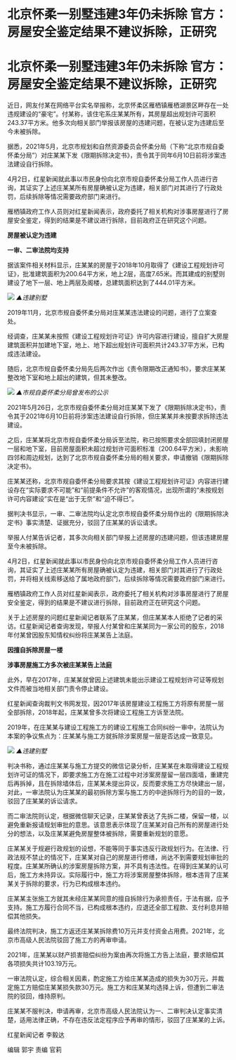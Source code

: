# 北京怀柔一别墅违建3年仍未拆除 官方：房屋安全鉴定结果不建议拆除，正研究

# 北京怀柔一别墅违建3年仍未拆除 官方：房屋安全鉴定结果不建议拆除，正研究

近日，网友付某在网络平台实名举报称，北京怀柔区雁栖镇雁栖湖景区畔存在一处违规建设的“豪宅”。付某称，该住宅系庄某某所有，其房屋超出规划许可面积243.37平方米。他多次向相关部门举报该房屋的违建问题，在被认定为违建后至今未被拆除。

据悉，2021年5月，北京市规划和自然资源委员会怀柔分局（下称“北京市规自委怀柔分局”）对庄某某下发《限期拆除决定书》，责令其于同年6月10日前将涉案违法建设自行拆除。

4月2日，红星新闻就此事以市民身份向北京市规自委怀柔分局工作人员进行咨询，其证实了上述庄某某所有房屋确被认定为违建，相关部门对其进行了行政处罚，后续拆除等情况需要政府部门来进行。

雁栖镇政府工作人员则对红星新闻表示，政府委托了相关机构对涉事房屋进行了房屋安全鉴定，得到的结果是不建议进行拆除，目前政府正在研究这个问题。

**房屋被认定为违建**

**一审、二审法院均支持**

据该案件相关材料显示，庄某某的房屋于2018年10月取得了《建设工程规划许可证》，批准建筑面积为200.64平方米，地上2层，高度7.65米。而其建成的别墅则建设了地下一层、地上两层及阁楼，总建筑面积达到了444.01平方米。

![](https://inews.gtimg.com/om_bt/O87fYG9JPyVIPgGKwdYT2FcD9XMZmSiCf1ndqvBsz06DUAA/1000)
_▲违建别墅_

2019年11月，北京市规自委怀柔分局对庄某某违法建设的问题，进行了立案查处。

经调查，庄某某未按照《建设工程规划许可证》许可内容进行建设，擅自扩大房屋建筑面积并加建地下室，地上、地下超出规划许可面积共计243.37平方米，已构成违法建设。

随后，北京市规自委怀柔分局先后两次作出《责令限期改正通知书》，要求庄某某整改地下室和地上超出的建筑，但其未整改。

![](https://inews.gtimg.com/om_bt/O1cQbUbaeWSL9o6YcOF8r2Wo_h9lWQoTX_HKG4y6cVOz0AA/1000)
_▲市规自委怀柔分局曾发布的公示_

2021年5月26日，北京市规自委怀柔分局对庄某某下发了《限期拆除决定书》，责令其于2021年6月10日前将涉案违法建设自行拆除，但庄某某并未按要求拆除违法建设。

之后，庄某某将北京市规自委怀柔分局诉至法院，称已按照要求全部回填封闭房屋一层和地下室，目前房屋面积未超过规划许可面积标准（200.64平方米），未影响四邻和周边规划，达到了北京市规自委怀柔分局的相关要求，申请撤销《限期拆除决定书》。

庄某某还称，北京市规自委怀柔分局要求其按《建设工程规划许可证》内容进行建设存在“实际要求不可能”和“前提条件不允许”的客观情况，出现所谓的“未按规划许可内容建设”实在是“出于无奈”和“迫不得已”。

据判决书显示，一审、二审法院均认定北京市规自委怀柔分局作出的《限期拆除决定书》事实清楚、证据充分，驳回了庄某某的诉讼请求。

举报人付某告诉记者，其多次向相关部门举报上述房屋的违建问题，但该违建房屋至今未被拆除。

4月2日，红星新闻就此事以市民身份向北京市规自委怀柔分局工作人员进行咨询，其证实了上述庄某某所有房屋确被认定为违建，相关部门对其进行了行政处罚，并将相关线索移送给了属地政府部门，后续拆除等情况需要政府部门来进行。

雁栖镇政府工作人员对红星新闻表示，政府委托了相关机构对涉事房屋进行了房屋安全鉴定，得到的结果是不建议进行拆除，目前政府正在研究这个问题。

关于上述房屋的问题红星新闻记者联系了庄某某，但庄某某本人拒绝了记者的采访。红星新闻记者查询发现，举报人付某曾和庄某某同为一家公司的股东，2018年付某曾因股东知情权纠纷将庄某某告上法庭。

**因擅自拆除房屋一楼**

**涉事房屋施工方多次被庄某某告上法庭**

此外，早在2017年，庄某某就曾因上述建筑未能出示建设工程规划许可证等规划文件而被当地相关部门责令停止建设。

红星新闻查询裁判文书网发现，因2017年该房屋建设工程施工方将原有房屋一层全部拆除，2018年起，庄某某曾多次将建设工程施工方诉至法院。

2019年，在庄某某与建设工程施工方的建设工程施工合同纠纷一审中，法院认为本案的争议焦点为：庄某某与施工方就拆除涉案房屋一层是否达成一致意见。

![](https://inews.gtimg.com/om_bt/OMrmJPuaAcDHQZ3bhnT77Ow1hnjKaSGK7A5uj6t7_1wbwAA/1000)
_▲违建别墅_

判决书称，通过庄某某与施工方提交的微信记录分析，庄某某在未取得建设工程规划许可证的情况下，即要求施工方在施工过程中对涉案房屋留一层四面墙，重建完后再拆掉，且在拆除墙体后，庄某某未提出异议，反而要求施工方尽快建出一层，对此，一审法院认为庄某某的最初拆除方案与施工方的中途拆除行为的目的一致，驳回了庄某某的诉讼请求。

而二审法院则认定，根据微信聊天记录，庄某某曾表达了先拆二楼，保留一楼，以避免重新报请规划审批的意思。该意思表示体现了庄某某对自己所有的房屋进行处分的想法，以及庄某某避免房屋整体被拆除，需要重新规划的意愿。

庄某某关于规避行政规划的设想，不能等同于事实违反行政规划行为。在法律、行政法规不禁止的情况下，庄某某对自己的房屋进行修缮，尚达不到需要规划审批的程度。庄某某所确认的涉案房屋拆除方案，并不具有违法性。在得到庄某某的认可后，施工方未持异议。实际履行中，施工方将涉案房屋整体拆除，根本违背了庄某某关于拆除的要求，行为已构成根本违约。

庄某某主张施工方就其未经庄某某同意的擅自拆除行为承担责任，于法有据，应予支持。施工方履行合同不当，已构成根本违约，应退还全部工程款、支付利息并赔偿其他损失。

最终法院判决，施工方返还庄某某拆除费10万元并支付资金占用费。2021年，北京市高级人民法院驳回了施工方的再审申请。

2021年，庄某某以财产损害赔偿纠纷为案由再次将施工方告上法庭，要求赔偿其各项损失共计103.19万元。

一审法院认定，综合相关因素，酌定施工方给庄某某造成的损失为30万元，并裁定施工方赔偿庄某某损失款30万元。施工方和庄某某均选择上诉，但遭到二审法院的驳回，维持原判。

庄某某不服判决，申请再审，北京市高级人民法院认为一、二审判决认定事实清楚，适用法律正确，不存在违反法定程序应予再审的情形，驳回了庄某某的上诉。

红星新闻记者 李毅达

编辑 郭宇 责编 官莉

